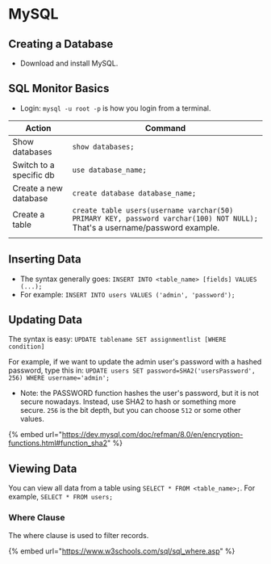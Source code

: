 # MySQL

## Creating a Database

* Download and install MySQL.

## SQL Monitor Basics

* Login: `mysql -u root -p` is how you login from a terminal.

| Action                  | Command                                                                                                                     |
| ----------------------- | --------------------------------------------------------------------------------------------------------------------------- |
| Show databases          | `show databases;`                                                                                                           |
| Switch to a specific db | `use database_name;`                                                                                                        |
| Create a new database   | `create database database_name;`                                                                                            |
| Create a table          | `create table users(username varchar(50) PRIMARY KEY, password varchar(100) NOT NULL);` That's a username/password example. |
|                         |                                                                                                                             |

## Inserting Data

* The syntax generally goes: `INSERT INTO <table_name> [fields] VALUES (...);`
* For example: `INSERT INTO users VALUES ('admin', 'password');`

## Updating Data

The syntax is easy: `UPDATE tablename SET assignmentlist [WHERE condition]`

For example, if we want to update the admin user's password with a hashed password, type this in: `UPDATE users SET password=SHA2('usersPassword', 256) WHERE username='admin';`

* Note: the PASSWORD function hashes the user's password, but it is not secure nowadays. Instead, use SHA2 to hash or something more secure. `256` is the bit depth, but you can choose `512` or some other values.

{% embed url="https://dev.mysql.com/doc/refman/8.0/en/encryption-functions.html#function_sha2" %}



## Viewing Data

You can view all data from a table using `SELECT * FROM <table_name>;`. For example, `SELECT * FROM users;`

### Where Clause

The where clause is used to filter records. 

{% embed url="https://www.w3schools.com/sql/sql_where.asp" %}

